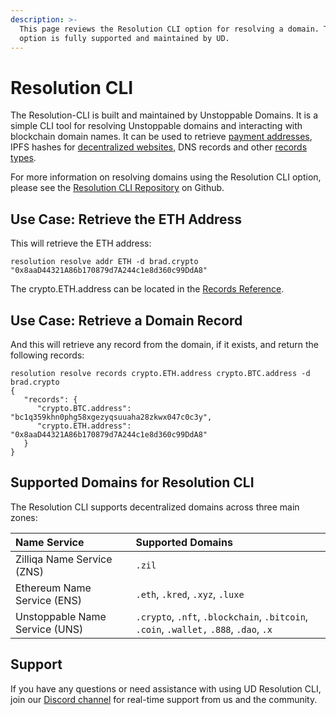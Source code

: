 ```yaml
---
description: >-
  This page reviews the Resolution CLI option for resolving a domain. This
  option is fully supported and maintained by UD.
---
```


# Resolution CLI

The Resolution-CLI is built and maintained by Unstoppable Domains. It is a simple CLI tool for resolving Unstoppable domains and interacting with blockchain domain names. It can be used to retrieve [payment addresses](../send-and-receive-crypto-payments/crypto-payments.md), IPFS hashes for [decentralized websites](../build-a-decentralized-website/overview-of-ipfs-and-d-websites.md), DNS records and other [records types](../domain-registry-essentials/records-reference.md).

For more information on resolving domains using the Resolution CLI option, please see the [Resolution CLI Repository](https://github.com/unstoppabledomains/resolution-cli) on Github.

## Use Case: Retrieve the ETH Address

This will retrieve the ETH address:

```text
resolution resolve addr ETH -d brad.crypto
"0x8aaD44321A86b170879d7A244c1e8d360c99DdA8"
```

The crypto.ETH.address can be located in the [Records Reference](../domain-registry-essentials/records-reference.md).

## Use Case: Retrieve a Domain Record

And this will retrieve any record from the domain, if it exists, and return the following records:

```text
resolution resolve records crypto.ETH.address crypto.BTC.address -d brad.crypto
{
   "records": {
      "crypto.BTC.address": "bc1q359khn0phg58xgezyqsuuaha28zkwx047c0c3y",
      "crypto.ETH.address": "0x8aaD44321A86b170879d7A244c1e8d360c99DdA8"
   }
}
```

## Supported Domains for Resolution CLI

The Resolution CLI supports decentralized domains across three main zones:

| Name Service | Supported Domains |
| :--- | :--- |
| Zilliqa Name Service \(ZNS\) | `.zil` |
| Ethereum Name Service \(ENS\) | `.eth`, `.kred`, `.xyz`, `.luxe` |
| Unstoppable Name Service \(UNS\) | `.crypto`, `.nft`, `.blockchain`, `.bitcoin`, `.coin`, `.wallet,` `.888`, `.dao`, `.x` |

## Support

If you have any questions or need assistance with using UD Resolution CLI, join our [Discord channel](https://discord.gg/b6ZVxSZ9Hn) for real-time support from us and the community.




